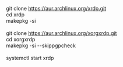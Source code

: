 git clone https://aur.archlinux.org/xrdp.git \
cd xrdp \
makepkg -si \
 \
git clone https://aur.archlinux.org/xorgxrdp.git \
cd xorgxrdp \
makepkg -si --skippgpcheck \
 \
systemctl start xrdp

